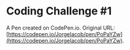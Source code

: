 # Coding Challenge #1

A Pen created on CodePen.io. Original URL: [https://codepen.io/JorgeIacob/pen/PoPaYZw](https://codepen.io/JorgeIacob/pen/PoPaYZw).


